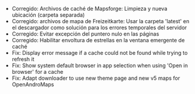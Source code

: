 - Corregido: Archivos de caché de Mapsforge: Limpieza y nueva ubicación (carpeta separada)
- Corregido: archivos de mapa de Freizeitkarte: Usar la carpeta 'latest' en el descargador como solución para los errores temporales del servidor
- Corregido: Evitar excepción del puntero nulo en las páginas
- Corregido: Habilitar envoltura de estrellas en la ventana emergente de caché
- Fix: Display error message if a cache could not be found while trying to refresh it
- Fix: Show system default browser in app selection when using 'Open in browser' for a cache
- Fix: Adapt downloader to use new theme page and new v5 maps for OpenAndroMaps
